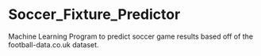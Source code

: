 # Soccer_Fixture_Predictor
Machine Learning Program to predict soccer game results based off of the football-data.co.uk dataset.
